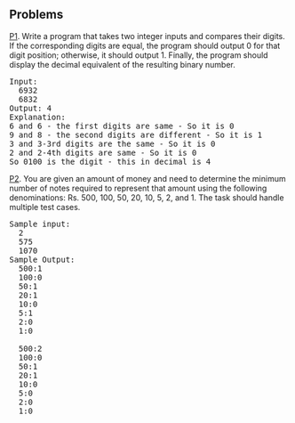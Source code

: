 ## Problems
[P1](https://github.com/sandyg6/C-Programming/blob/main/Arrays/Pr0blem1.c). Write a program that takes two integer inputs and compares their digits. If the corresponding digits are equal, the program should output 0 for that digit position; otherwise, it should output 1. Finally, the program should display the decimal equivalent of the resulting binary number.
<pre>
Input: 
  6932 
  6832
Output: 4
Explanation:
6 and 6 - the first digits are same - So it is 0 
9 and 8 - the second digits are different - So it is 1 
3 and 3-3rd digits are the same - So it is 0 
2 and 2-4th digits are same - So it is 0 
So 0100 is the digit - this in decimal is 4
</pre>
[P2](https://github.com/sandyg6/C-Programming/blob/main/Arrays/Pr0blem2.c). You are given an amount of money and need to determine the minimum number of notes required to represent that amount using the following denominations: Rs. 500, 100, 50, 20, 10, 5, 2, and 1. The task should handle multiple test cases.
<pre>
Sample input:
  2
  575
  1070
Sample Output:
  500:1
  100:0
  50:1
  20:1
  10:0
  5:1
  2:0
  1:0
  
  500:2
  100:0
  50:1
  20:1
  10:0
  5:0
  2:0
  1:0
</pre>
